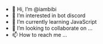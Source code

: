 - 👋 Hi, I’m @iambibi
- 👀 I’m interested in bot discord
- 🌱 I’m currently learning JavaScript
- 💞️ I’m looking to collaborate on ...
- 📫 How to reach me ...

<!---
iambibi/iambibi is a ✨ special ✨ repository because its `README.md` (this file) appears on your GitHub profile.
You can click the Preview link to take a look at your changes.
--->
